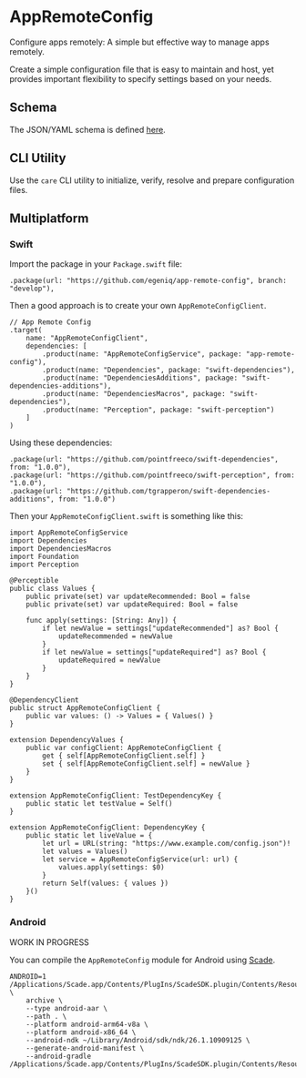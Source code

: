 # AppRemoteConfig

Configure apps remotely: A simple but effective way to manage apps remotely.

Create a simple configuration file that is easy to maintain and host, yet provides important flexibility to specify settings based on your needs.

## Schema

The JSON/YAML schema is defined [here](Schema/appremoteconfig.schema).

## CLI Utility

Use the `care` CLI utility to initialize, verify, resolve and prepare configuration files.

## Multiplatform

### Swift

Import the package in your `Package.swift` file:

    .package(url: "https://github.com/egeniq/app-remote-config", branch: "develop"),

Then a good approach is to create your own `AppRemoteConfigClient`.

    // App Remote Config
    .target(
        name: "AppRemoteConfigClient",
        dependencies: [
            .product(name: "AppRemoteConfigService", package: "app-remote-config"),
            .product(name: "Dependencies", package: "swift-dependencies"),
            .product(name: "DependenciesAdditions", package: "swift-dependencies-additions"),
            .product(name: "DependenciesMacros", package: "swift-dependencies"),
            .product(name: "Perception", package: "swift-perception")
        ]
    )
        
Using these dependencies:

    .package(url: "https://github.com/pointfreeco/swift-dependencies", from: "1.0.0"),
    .package(url: "https://github.com/pointfreeco/swift-perception", from: "1.0.0"),
    .package(url: "https://github.com/tgrapperon/swift-dependencies-additions", from: "1.0.0")
     
Then your `AppRemoteConfigClient.swift` is something like this:
        
    import AppRemoteConfigService
    import Dependencies
    import DependenciesMacros
    import Foundation
    import Perception

    @Perceptible
    public class Values {
        public private(set) var updateRecommended: Bool = false
        public private(set) var updateRequired: Bool = false
        
        func apply(settings: [String: Any]) {
            if let newValue = settings["updateRecommended"] as? Bool {
                updateRecommended = newValue
            }
            if let newValue = settings["updateRequired"] as? Bool {
                updateRequired = newValue
            }
        }
    }

    @DependencyClient
    public struct AppRemoteConfigClient {
        public var values: () -> Values = { Values() }
    }

    extension DependencyValues {
        public var configClient: AppRemoteConfigClient {
            get { self[AppRemoteConfigClient.self] }
            set { self[AppRemoteConfigClient.self] = newValue }
        }
    }

    extension AppRemoteConfigClient: TestDependencyKey {
        public static let testValue = Self()
    }

    extension AppRemoteConfigClient: DependencyKey {
        public static let liveValue = {
            let url = URL(string: "https://www.example.com/config.json")!
            let values = Values()
            let service = AppRemoteConfigService(url: url) {
                values.apply(settings: $0)
            }
            return Self(values: { values })
        }()
    }

### Android

WORK IN PROGRESS

You can compile the `AppRemoteConfig` module for Android using [Scade](https://www.scade.io).

    ANDROID=1 /Applications/Scade.app/Contents/PlugIns/ScadeSDK.plugin/Contents/Resources/Libraries/scd/bin/scd \
        archive \
        --type android-aar \
        --path . \
        --platform android-arm64-v8a \
        --platform android-x86_64 \
        --android-ndk ~/Library/Android/sdk/ndk/26.1.10909125 \
        --generate-android-manifest \
        --android-gradle /Applications/Scade.app/Contents/PlugIns/ScadeSDK.plugin/Contents/Resources/Libraries/ScadeSDK/thirdparty/gradle
